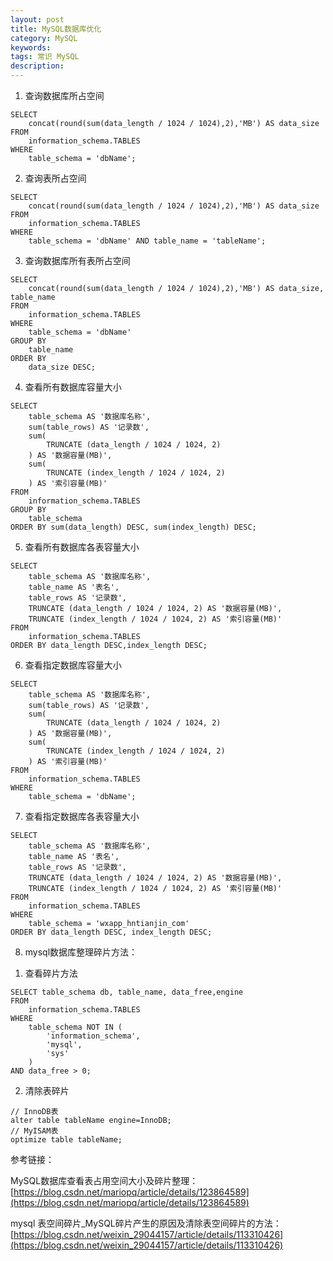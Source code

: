 ```yaml
---
layout: post
title: MySQL数据库优化
category: MySQL
keywords: 
tags: 常识 MySQL
description: 
---
```


1. 查询数据库所占空间
```
SELECT
    concat(round(sum(data_length / 1024 / 1024),2),'MB') AS data_size
FROM
    information_schema.TABLES
WHERE
    table_schema = 'dbName';
```

2. 查询表所占空间
```
SELECT
    concat(round(sum(data_length / 1024 / 1024),2),'MB') AS data_size
FROM
    information_schema.TABLES
WHERE
    table_schema = 'dbName' AND table_name = 'tableName';
```

3. 查询数据库所有表所占空间
```
SELECT
    concat(round(sum(data_length / 1024 / 1024),2),'MB') AS data_size, table_name
FROM
    information_schema.TABLES
WHERE
    table_schema = 'dbName'
GROUP BY
    table_name
ORDER BY
    data_size DESC;
```
4. 查看所有数据库容量大小
```
SELECT
    table_schema AS '数据库名称',
    sum(table_rows) AS '记录数',
    sum(
        TRUNCATE (data_length / 1024 / 1024, 2)
    ) AS '数据容量(MB)',
    sum(
        TRUNCATE (index_length / 1024 / 1024, 2)
    ) AS '索引容量(MB)'
FROM
    information_schema.TABLES
GROUP BY
    table_schema
ORDER BY sum(data_length) DESC, sum(index_length) DESC;
```

5. 查看所有数据库各表容量大小
```
SELECT
    table_schema AS '数据库名称',
    table_name AS '表名',
    table_rows AS '记录数',
    TRUNCATE (data_length / 1024 / 1024, 2) AS '数据容量(MB)',
    TRUNCATE (index_length / 1024 / 1024, 2) AS '索引容量(MB)'
FROM
    information_schema.TABLES
ORDER BY data_length DESC,index_length DESC;
```

6. 查看指定数据库容量大小
```
SELECT
    table_schema AS '数据库名称',
    sum(table_rows) AS '记录数',
    sum(
        TRUNCATE (data_length / 1024 / 1024, 2)
    ) AS '数据容量(MB)',
    sum(
        TRUNCATE (index_length / 1024 / 1024, 2)
    ) AS '索引容量(MB)'
FROM
    information_schema.TABLES
WHERE
    table_schema = 'dbName';
```

7. 查看指定数据库各表容量大小
```
SELECT
    table_schema AS '数据库名称',
    table_name AS '表名',
    table_rows AS '记录数',
    TRUNCATE (data_length / 1024 / 1024, 2) AS '数据容量(MB)',
    TRUNCATE (index_length / 1024 / 1024, 2) AS '索引容量(MB)'
FROM
    information_schema.TABLES
WHERE
    table_schema = 'wxapp_hntianjin_com'
ORDER BY data_length DESC, index_length DESC;
```

8. mysql数据库整理碎片方法：    
1) 查看碎片方法    
```
SELECT table_schema db, table_name, data_free,engine
FROM
    information_schema.TABLES
WHERE
    table_schema NOT IN (
        'information_schema',
        'mysql',
        'sys'
    )
AND data_free > 0;
```
2) 清除表碎片    
```    
// InnoDB表 
alter table tableName engine=InnoDB;
// MyISAM表
optimize table tableName;
```

参考链接：

MySQL数据库查看表占用空间大小及碎片整理：[https://blog.csdn.net/mariopq/article/details/123864589](https://blog.csdn.net/mariopq/article/details/123864589)

mysql 表空间碎片_MySQL碎片产生的原因及清除表空间碎片的方法：[https://blog.csdn.net/weixin_29044157/article/details/113310426](https://blog.csdn.net/weixin_29044157/article/details/113310426)